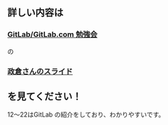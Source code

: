 
## 詳しい内容は

### [GitLab/GitLab.com 勉強会](https://kagoben.doorkeeper.jp/events/35948)

の

### [政倉さんのスライド](https://masakura.github.io/gitlab-slide)

## を見てください！

12〜22はGitLab の紹介をしており、わかりやすいです。
